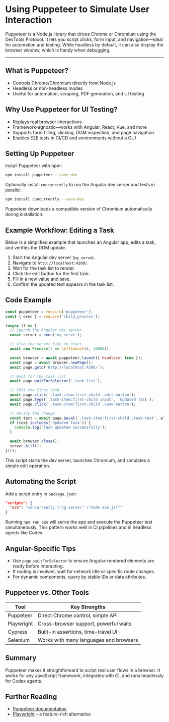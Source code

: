 # Using Puppeteer to Simulate User Interaction

Puppeteer is a Node.js library that drives Chrome or Chromium using the DevTools Protocol. It lets you script clicks, form input, and navigation—ideal for automation and testing. While headless by default, it can also display the browser window, which is handy when debugging.

---

## What is Puppeteer?

* Controls Chrome/Chromium directly from Node.js
* Headless or non-headless modes
* Useful for automation, scraping, PDF generation, and UI testing

## Why Use Puppeteer for UI Testing?

* Replays real browser interactions
* Framework-agnostic—works with Angular, React, Vue, and more
* Supports form filling, clicking, DOM inspection, and page navigation
* Enables E2E tests in CI/CD and environments without a GUI

## Setting Up Puppeteer

Install Puppeteer with npm:

```bash
npm install puppeteer --save-dev
```

Optionally install `concurrently` to run the Angular dev server and tests in parallel:

```bash
npm install concurrently --save-dev
```

Puppeteer downloads a compatible version of Chromium automatically during installation.

## Example Workflow: Editing a Task

Below is a simplified example that launches an Angular app, edits a task, and verifies the DOM update.

1. Start the Angular dev server (`ng serve`).
2. Navigate to `http://localhost:4200/`.
3. Wait for the task list to render.
4. Click the edit button for the first task.
5. Fill in a new value and save.
6. Confirm the updated text appears in the task list.

## Code Example

```javascript
const puppeteer = require('puppeteer');
const { exec } = require('child_process');

(async () => {
  // Launch the Angular dev server
  const server = exec('ng serve');

  // Give the server time to start
  await new Promise(r => setTimeout(r, 10000));

  const browser = await puppeteer.launch({ headless: true });
  const page = await browser.newPage();
  await page.goto('http://localhost:4200/');

  // Wait for the task list
  await page.waitForSelector('.task-list');

  // Edit the first task
  await page.click('.task-item:first-child .edit-button');
  await page.type('.task-item:first-child input', 'Updated Task');
  await page.click('.task-item:first-child .save-button');

  // Verify the change
  const text = await page.$eval('.task-item:first-child .task-text', el => el.textContent);
  if (text.includes('Updated Task')) {
    console.log('Task updated successfully');
  }

  await browser.close();
  server.kill();
})();
```

This script starts the dev server, launches Chromium, and simulates a simple edit operation.

## Automating the Script

Add a script entry in `package.json`:

```json
"scripts": {
  "e2e": "concurrently \"ng serve\" \"node e2e.js\""
}
```

Running `npm run e2e` will serve the app and execute the Puppeteer test simultaneously. This pattern works well in CI pipelines and in headless agents like Codex.

## Angular-Specific Tips

* Use `page.waitForSelector` to ensure Angular-rendered elements are ready before interacting.
* If routing is involved, wait for network idle or specific route changes.
* For dynamic components, query by stable IDs or data attributes.

## Puppeteer vs. Other Tools

| Tool       | Key Strengths                        |
|------------|-------------------------------------|
| Puppeteer  | Direct Chrome control, simple API   |
| Playwright | Cross-browser support, powerful waits|
| Cypress    | Built-in assertions, time-travel UI |
| Selenium   | Works with many languages and browsers |

## Summary

Puppeteer makes it straightforward to script real user flows in a browser. It works for any JavaScript framework, integrates with CI, and runs headlessly for Codex agents.

## Further Reading

* [Puppeteer documentation](https://pptr.dev/)
* [Playwright](https://playwright.dev/) – a feature-rich alternative

